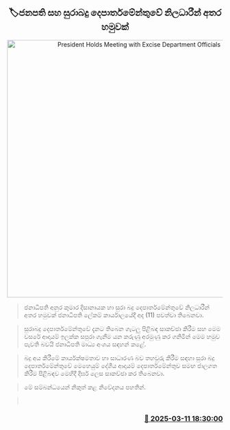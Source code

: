 <p align='center'><b><h2 align='center' title='President Holds Meeting with Excise Department Officials'>🏷ජනපති සහ සුරාබදු දෙපාර්තමේන්තුවේ නිලධාරීන් අතර හමුවක්</h2></b></p>
<p align='center'><img src='https://helakuru.sgp1.cdn.digitaloceanspaces.com/esana/images/lib/anura-president-excise.jpg' width='600' alt='President Holds Meeting with Excise Department Officials'></p>

> ජනාධිපති අනුර කුමාර දිසානායක හා සුරා බදු දෙපාර්තමේන්තුවේ නිලධාරීන් අතර හමුවක් ජනාධිපති ලේකම් කාර්යාලයේදී අද (11) පවත්වා තිබෙනවා.

> සුරාබදු දෙපාර්තමේන්තුවේ දැනට තිබෙන ගැටලු පිළිබඳ සාකච්ඡා කිරීම සහ මෙම වසරේ ආදායම් ඉලක්ක සපුරා ගැනීම යන කරුණු අරමුණු කර ගනිමින් මෙම හමුව පැවති බවයි ජනාධිපති මාධ්‍ය අංශය සඳහන් කළේ.

> බදු අය කිරීමේ කාර්යක්ෂමතාව හා සාධාරණ බව තහවුරු කිරීම සඳහා සුරා බදු දෙපාර්තමේන්තුවේ මෙහෙයුම් දේශීය ආදායම් දෙපාර්තමේන්තුව සමඟ ජාලගත කිරීම පිළිබඳව මෙහිදී දීර්ඝ ලෙස සාකච්ඡා කර තිබෙනවා.

> මේ සම්බන්ධයෙන් නිකුත් කළ නිවේදනය පහතින්. 

>  



<h3 align='right'><a href='https://www.helakuru.lk/esana/p/108263/'>📅 2025-03-11 18:30:00</a></h3>
